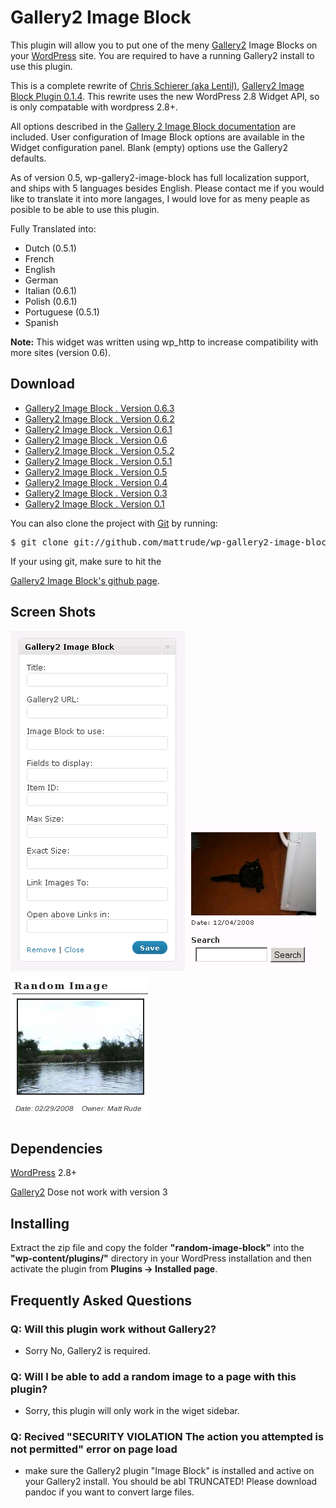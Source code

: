 # Gallery2 Image Block

This plugin will allow you to put one of the meny [Gallery2][1] Image Blocks on your [WordPress][2] site. You are required to have a running Gallery2 install to use this plugin.

This is a complete rewrite of [Chris Schierer (aka Lentil)][3], [Gallery2 Image Block Plugin 0.1.4][4]. This rewrite uses the new WordPress 2.8 Widget API, so is only compatable with wordpress 2.8+.

All options described in the [Gallery 2 Image Block documentation][5] are included. User configuration of Image Block options are available in the Widget configuration panel. Blank (empty) options use the Gallery2 defaults.

As of version 0.5, wp-gallery2-image-block has full localization support, and ships with 5 languages besides English. Please contact me if you would like to translate it into more langages, I would love for as meny peaple as posible to be able to use this plugin.

Fully Translated into:

*   Dutch (0.5.1)
*   French
*   English
*   German
*   Italian (0.6.1)
*   Polish (0.6.1)
*   Portuguese (0.5.1)
*   Spanish

**Note:** This widget was written using wp_http to increase compatibility with more sites (version 0.6).</div> 

  
<a id=Download name=Download></a> 
## Download



*   [Gallery2 Image Block . Version 0.6.3][6]
*   [Gallery2 Image Block . Version 0.6.2][7]
*   [Gallery2 Image Block . Version 0.6.1][8]
*   [Gallery2 Image Block . Version 0.6][9]
*   [Gallery2 Image Block . Version 0.5.2][10]
*   [Gallery2 Image Block . Version 0.5.1][11]
*   [Gallery2 Image Block . Version 0.5][12]
*   [Gallery2 Image Block . Version 0.4][13]
*   [Gallery2 Image Block . Version 0.3][14]
*   [Gallery2 Image Block . Version 0.1][15]

You can also clone the project with [Git][16] by running: 
<pre>$ git clone git://github.com/mattrude/wp-gallery2-image-block</pre> If your using git, make sure to hit the 

[Gallery2 Image Block's github page][17]. 

  
<a id=screenshots name=screenshots></a> 
## Screen Shots

<img class="" title="screenshot-1" src="images/screenshot-1.png" alt="" /> <img class="" title="screenshot-2" src="images/screenshot-2.png" alt="" /> <img class="" title="screenshot-3" src="images/screenshot-3.png" alt="" /> 

  
<a id=Dependencies name=Dependencies></a> 
## Dependencies

[WordPress][2] 2.8+

[Gallery2][1] Dose not work with version 3

  
<a id=Install name=Install></a> 
## Installing

Extract the zip file and copy the folder **"random-image-block"** into the **"wp-content/plugins/"** directory in your WordPress installation and then activate the plugin from **Plugins -> Installed page**.

  
<a id=FAQ name=FAQ></a> 
## Frequently Asked Questions

### Q: Will this plugin work without Gallery2?

*   Sorry No, Gallery2 is required.

### Q: Will I be able to add a random image to a page with this plugin?

*   Sorry, this plugin will only work in the wiget sidebar.

### Q: Recived "SECURITY VIOLATION The action you attempted is not permitted" error on page load

*   make sure the Gallery2 plugin "Image Block" is installed and active on your Gallery2 install. You should be abl TRUNCATED! Please download pandoc if you want to convert large files.

 [1]: http://gallery.menalto.com/
 [2]: http://wordpress.org/
 [3]: http://www.theschierers.net/blog
 [4]: http://wordpress.org/extend/plugins/gallery2-image-block-widget
 [5]: http://codex.gallery2.org/Gallery2:Modules:imageblock
 [6]: http://github.com/mattrude/wp-gallery2-image-block/zipball/0.6.3
 [7]: http://github.com/mattrude/wp-gallery2-image-block/zipball/0.6.2
 [8]: http://github.com/mattrude/wp-gallery2-image-block/zipball/0.6.1
 [9]: http://github.com/mattrude/wp-gallery2-image-block/zipball/0.6
 [10]: http://github.com/mattrude/wp-gallery2-image-block/zipball/0.5.2
 [11]: http://github.com/mattrude/wp-gallery2-image-block/zipball/0.5.1
 [12]: http://github.com/mattrude/wp-gallery2-image-block/zipball/0.5
 [13]: http://github.com/mattrude/wp-gallery2-image-block/zipball/0.4
 [14]: http://github.com/mattrude/wp-gallery2-image-block/zipball/0.3
 [15]: http://github.com/mattrude/wp-gallery2-image-block/zipball/0.1
 [16]: http://git-scm.com
 [17]: http://github.com/mattrude/wp-gallery2-image-block

